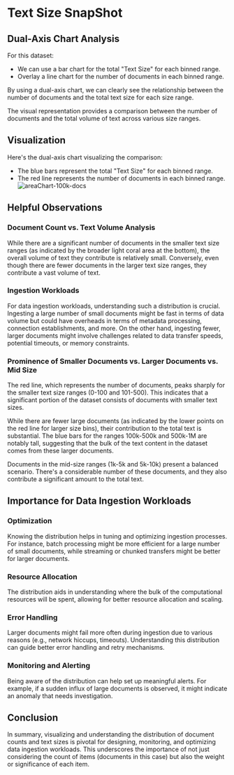 # Text Size SnapShot

## Dual-Axis Chart Analysis

For this dataset:

- We can use a bar chart for the total "Text Size" for each binned range.
- Overlay a line chart for the number of documents in each binned range.

By using a dual-axis chart, we can clearly see the relationship between the number of documents and the total text size for each size range.

The visual representation provides a comparison between the number of documents and the total volume of text across various size ranges.

## Visualization

Here's the dual-axis chart visualizing the comparison:

- The blue bars represent the total "Text Size" for each binned range.
- The red line represents the number of documents in each binned range.
![areaChart-100k-docs](https://github.com/chrisfitzgerald/textSizeSnapShot/assets/7998683/dcaafbe1-4ee6-46cd-b322-b7f585ec5612)

## Helpful Observations

### Document Count vs. Text Volume Analysis

While there are a significant number of documents in the smaller text size ranges (as indicated by the broader light coral area at the bottom), the overall volume of text they contribute is relatively small. Conversely, even though there are fewer documents in the larger text size ranges, they contribute a vast volume of text.

### Ingestion Workloads

For data ingestion workloads, understanding such a distribution is crucial. Ingesting a large number of small documents might be fast in terms of data volume but could have overheads in terms of metadata processing, connection establishments, and more. On the other hand, ingesting fewer, larger documents might involve challenges related to data transfer speeds, potential timeouts, or memory constraints.

### Prominence of Smaller Documents vs. Larger Documents vs. Mid Size

The red line, which represents the number of documents, peaks sharply for the smaller text size ranges (0-100 and 101-500). This indicates that a significant portion of the dataset consists of documents with smaller text sizes.

While there are fewer large documents (as indicated by the lower points on the red line for larger size bins), their contribution to the total text is substantial. The blue bars for the ranges 100k-500k and 500k-1M are notably tall, suggesting that the bulk of the text content in the dataset comes from these larger documents.

Documents in the mid-size ranges (1k-5k and 5k-10k) present a balanced scenario. There's a considerable number of these documents, and they also contribute a significant amount to the total text.

## Importance for Data Ingestion Workloads

### Optimization

Knowing the distribution helps in tuning and optimizing ingestion processes. For instance, batch processing might be more efficient for a large number of small documents, while streaming or chunked transfers might be better for larger documents.

### Resource Allocation

The distribution aids in understanding where the bulk of the computational resources will be spent, allowing for better resource allocation and scaling.

### Error Handling

Larger documents might fail more often during ingestion due to various reasons (e.g., network hiccups, timeouts). Understanding this distribution can guide better error handling and retry mechanisms.

### Monitoring and Alerting

Being aware of the distribution can help set up meaningful alerts. For example, if a sudden influx of large documents is observed, it might indicate an anomaly that needs investigation.

## Conclusion

In summary, visualizing and understanding the distribution of document counts and text sizes is pivotal for designing, monitoring, and optimizing data ingestion workloads. This underscores the importance of not just considering the count of items (documents in this case) but also the weight or significance of each item.
